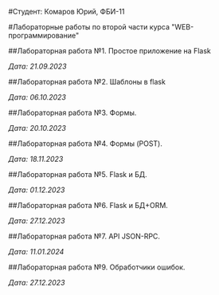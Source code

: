 #Студент: Комаров Юрий, ФБИ-11

#Лабораторные работы по второй части курса "WEB-программирование"

##Лабораторная работа №1. Простое приложение на Flask

*Дата: 21.09.2023*

##Лабораторная работа №2. Шаблоны в flask

*Дата: 06.10.2023*

##Лабораторная работа №3. Формы.

*Дата: 20.10.2023*

##Лабораторная работа №4. Формы (POST).

*Дата: 18.11.2023*

##Лабораторная работа №5. Flask и БД.

*Дата: 01.12.2023*

##Лабораторная работа №6. Flask и БД+ORM.

*Дата: 27.12.2023*

##Лабораторная работа №7. API JSON-RPC.

*Дата: 11.01.2024*

##Лабораторная работа №9. Обработчики ошибок.

*Дата: 27.12.2023*
